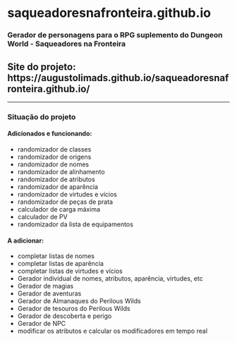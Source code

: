 # saqueadoresnafronteira.github.io
<h3>Gerador de personagens para o RPG suplemento do Dungeon World - Saqueadores na Fronteira</h3>
<h2>Site do projeto: https://augustolimads.github.io/saqueadoresnafronteira.github.io/ </h2>
<hr>
<h3>Situação do projeto</h3>
<h4>Adicionados e funcionando:</h4>
<ul>
	<li>randomizador de classes</li>
	<li>randomizador de origens</li>
	<li>randomizador de nomes</li>
	<li>randomizador de alinhamento</li>
	<li>randomizador de atributos</li>
	<li>randomizador de aparência</li>
	<li>randomizador de virtudes e vícios</li>
	<li>randomizador de peças de prata</li>
	<li>calculador de carga máxima</li>
	<li>calculador de PV</li>
	<li>randomizador da lista de equipamentos</li>
</ul>

<h4>A adicionar:</h4>
<ul>
	<li>completar listas de nomes</li>
	<li>completar listas de aparência</li>
	<li>completar listas de virtudes e vícios</li>
	<li>Gerador individual de nomes, atributos, aparência, virtudes, etc</li>
	<li>Gerador de magias</li>
	<li>Gerador de aventuras</li>
	<li>Gerador de Almanaques do Perilous Wilds</li>
	<li>Gerador de tesouros do Perilous Wilds</li>
	<li>Gerador de descoberta e perigo</li>
	<li>Gerador de NPC</li>
	<li>modificar os atributos e calcular os modificadores em tempo real</li>
</ul>
